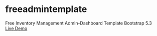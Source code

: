 # freeadmintemplate
Free Inventory Management Admin-Dashboard Template Bootstrap 5.3 <br>
[Live Demo
](https://therichpost.com/free-inventory-management-admin-dashboard-template-bootstrap-5-3/)
